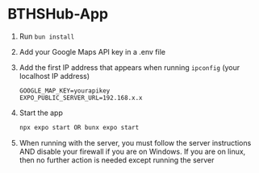 # BTHSHub-App
1. Run ```bun install```
2. Add your Google Maps API key in a .env file
3. Add the first IP address that appears when running ```ipconfig``` (your localhost IP address)
   ```
   GOOGLE_MAP_KEY=yourapikey
   EXPO_PUBLIC_SERVER_URL=192.168.x.x
   ```

4. Start the app

   ```bash
   npx expo start OR bunx expo start
   ```
5. When running with the server, you must follow the server instructions AND disable your firewall if you are on Windows. If you are on linux, then no further action is needed except running the server